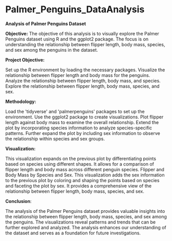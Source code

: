 # Palmer_Penguins_DataAnalysis

**Analysis of Palmer Penguins Dataset**

**Objective:**
The objective of this analysis is to visually explore the Palmer Penguins dataset using R and the ggplot2 package. The focus is on understanding the relationship between flipper length, body mass, species, and sex among the penguins in the dataset.

**Project Objective:**

Set up the R environment by loading the necessary packages.
Visualize the relationship between flipper length and body mass for the penguins.
Analyze the relationship between flipper length, body mass, and species.
Explore the relationship between flipper length, body mass, species, and sex.

**Methodology:**

Load the 'tidyverse' and 'palmerpenguins' packages to set up the environment.
Use the ggplot2 package to create visualizations.
Plot flipper length against body mass to examine the overall relationship.
Extend the plot by incorporating species information to analyze species-specific patterns.
Further expand the plot by including sex information to observe the relationship within species and sex groups.

**Visualization:**

This visualization expands on the previous plot by differentiating points based on species using different shapes.
It allows for a comparison of flipper length and body mass across different penguin species.
Flipper and Body Mass by Species and Sex.
This visualization adds the sex information to the previous plot by coloring and shaping the points based on species and faceting the plot by sex.
It provides a comprehensive view of the relationship between flipper length, body mass, species, and sex.

**Conclusion**:

The analysis of the Palmer Penguins dataset provides valuable insights into the relationship between flipper length, body mass, species, and sex among the penguins. The visualizations reveal patterns and trends that can be further explored and analyzed. The analysis enhances our understanding of the dataset and serves as a foundation for future investigations.
